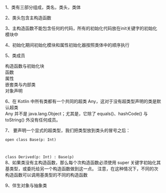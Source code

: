 1、类有三部分组成，类名，类头，类体<Br>

2、类头包含主构造函数<br>

3、主构造函数不能包含任何的代码，所有的初始化代码放在init关键字的初始化模块中<br>

4、初始化期间初始化模块和属性初始化器按照类体中的顺序执行<br>

5、类成员
    <p>
     构造函数与初始化块<br/>
     函数<br/>
     属性<br/>
     嵌套类与内部类<br/>
     对象声明
     </p>
     
     
6、在 Kotlin 中所有类都有一个共同的超类 Any，这对于没有超类型声明的类是默认超类<br/> 
    Any 并不是 java.lang.Object；尤其是，它除了 equals()、hashCode() 与 toString() 外没有任何成员。<br/>  
    
7、  要声明一个显式的超类型，我们把类型放到类头的冒号之后：<br>
    <code>
    open class Base(p: Int)
    
   class Derived(p: Int) : Base(p)
   </code><br/>
8、如果类没有主构造函数，那么每个次构造函数必须使用 super 关键字初始化其基类型，或委托给另一个构造函数做到这一点。 注意，在这种情况下，不同的次构造函数可以调用基类型的不同的构造函数<br/>

9、伴生对象与抽象类
